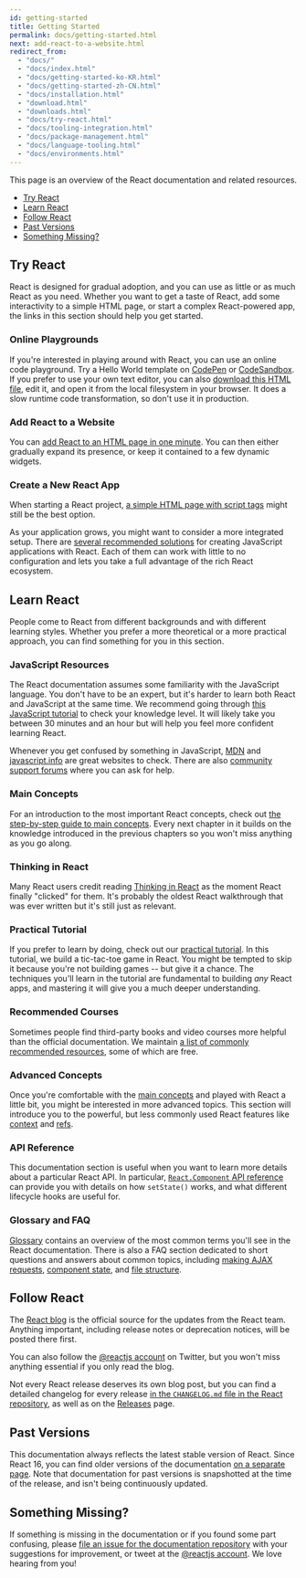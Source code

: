 ```yaml
---
id: getting-started
title: Getting Started
permalink: docs/getting-started.html
next: add-react-to-a-website.html
redirect_from:
  - "docs/"
  - "docs/index.html"
  - "docs/getting-started-ko-KR.html"
  - "docs/getting-started-zh-CN.html"
  - "docs/installation.html"
  - "download.html"
  - "downloads.html"
  - "docs/try-react.html"
  - "docs/tooling-integration.html"
  - "docs/package-management.html"
  - "docs/language-tooling.html"
  - "docs/environments.html"
---
```


This page is an overview of the React documentation and related resources.

- [Try React](#try-react)
- [Learn React](#learn-react)
- [Follow React](#follow-react)
- [Past Versions](#past-versions)
- [Something Missing?](#something-missing)

## Try React

React is designed for gradual adoption, and you can use as little or as much React as you need. Whether you want to get a taste of React, add some interactivity to a simple HTML page, or start a complex React-powered app, the links in this section should help you get started.

### Online Playgrounds

If you're interested in playing around with React, you can use an online code playground. Try a Hello World template on [CodePen](codepen://hello-world) or [CodeSandbox](https://codesandbox.io/s/new). If you prefer to use your own text editor, you can also [download this HTML file](https://raw.githubusercontent.com/reactjs/reactjs.org/master/static/html/single-file-example.html), edit it, and open it from the local filesystem in your browser. It does a slow runtime code transformation, so don't use it in production.

### Add React to a Website

You can [add React to an HTML page in one minute](/docs/add-react-to-a-website.html). You can then either gradually expand its presence, or keep it contained to a few dynamic widgets.

### Create a New React App

When starting a React project, [a simple HTML page with script tags](/docs/add-react-to-a-website.html) might still be the best option.

As your application grows, you might want to consider a more integrated setup. There are [several recommended solutions](/docs/create-a-new-react-app.html) for creating JavaScript applications with React. Each of them can work with little to no configuration and lets you take a full advantage of the rich React ecosystem.

## Learn React

People come to React from different backgrounds and with different learning styles. Whether you prefer a more theoretical or a more practical approach, you can find something for you in this section.

### JavaScript Resources

The React documentation assumes some familiarity with the JavaScript language. You don't have to be an expert, but it's harder to learn both React and JavaScript at the same time. We recommend going through [this JavaScript tutorial](https://developer.mozilla.org/en-US/docs/Web/JavaScript/A_re-introduction_to_JavaScript) to check your knowledge level. It will likely take you between 30 minutes and an hour but will help you feel more confident learning React.

Whenever you get confused by something in JavaScript, [MDN](https://developer.mozilla.org/en-US/docs/Web/JavaScript) and [javascript.info](http://javascript.info/) are great websites to check. There are also [community support forums](/community/support.html) where you can ask for help.

### Main Concepts

For an introduction to the most important React concepts, check out [the step-by-step guide to main concepts](/docs/hello-world.html). Every next chapter in it builds on the knowledge introduced in the previous chapters so you won't miss anything as you go along.

### Thinking in React

Many React users credit reading [Thinking in React](/docs/thinking-in-react.html) as the moment React finally "clicked" for them. It's probably the oldest React walkthrough that was ever written but it's still just as relevant.

### Practical Tutorial

If you prefer to learn by doing, check out our [practical tutorial](/tutorial/tutorial.html). In this tutorial, we build a tic-tac-toe game in React. You might be tempted to skip it because you're not building games -- but give it a chance. The techniques you'll learn in the tutorial are fundamental to building *any* React apps, and mastering it will give you a much deeper understanding.

### Recommended Courses

Sometimes people find third-party books and video courses more helpful than the official documentation. We maintain [a list of commonly recommended resources](/community/courses.html), some of which are free.

### Advanced Concepts

Once you're comfortable with the [main concepts](#main-concepts) and played with React a little bit, you might be interested in more advanced topics. This section will introduce you to the powerful, but less commonly used React features like [context](/docs/context.html) and [refs](/docs/refs-and-the-dom.html).

### API Reference

This documentation section is useful when you want to learn more details about a particular React API. In particular, [`React.Component` API reference](/docs/react-component.html) can provide you with details on how `setState()` works, and what different lifecycle hooks are useful for.

### Glossary and FAQ

[Glossary](/docs/glossary.html) contains an overview of the most common terms you'll see in the React documentation. There is also a FAQ section dedicated to short questions and answers about common topics, including [making AJAX requests](/docs/faq-ajax.html), [component state](/docs/faq-state.html), and [file structure](/docs/faq-structure.html).

## Follow React

The [React blog](/blog/) is the official source for the updates from the React team. Anything important, including release notes or deprecation notices, will be posted there first.

You can also follow the [@reactjs account](https://twitter.com/reactjs) on Twitter, but you won't miss anything essential if you only read the blog.

Not every React release deserves its own blog post, but you can find a detailed changelog for every release [in the `CHANGELOG.md` file in the React repository](https://github.com/facebook/react/blob/master/CHANGELOG.md), as well as on the [Releases](https://github.com/facebook/react) page.

## Past Versions

This documentation always reflects the latest stable version of React. Since React 16, you can find older versions of the documentation [on a separate page](/versions). Note that documentation for past versions is snapshotted at the time of the release, and isn't being continuously updated.

## Something Missing?

If something is missing in the documentation or if you found some part confusing, please [file an issue for the documentation repository](https://github.com/reactjs/reactjs.org/issues/new) with your suggestions for improvement, or tweet at the [@reactjs account](https://twitter.com/reactjs). We love hearing from you!
